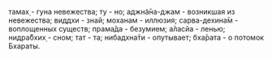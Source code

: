 тамах̣ - гуна невежества; ту - но; аджн̃а̄на-джам - возникшая из невежества; виддхи - знай; моханам - иллюзия; сарва-дехина̄м - воплощенных существ; прама̄да - безумием; а̄ласйа - ленью; нидра̄бхих̣ - сном; тат - та; нибадхна̄ти - опутывает; бха̄рата - о потомок Бхараты.